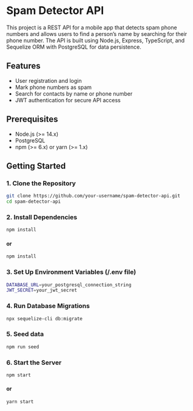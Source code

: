 # Spam Detector API

This project is a REST API for a mobile app that detects spam phone numbers and allows users to find a person’s name by searching for their phone number. The API is built using Node.js, Express, TypeScript, and Sequelize ORM with PostgreSQL for data persistence.

## Features

- User registration and login
- Mark phone numbers as spam
- Search for contacts by name or phone number
- JWT authentication for secure API access

## Prerequisites

- Node.js (>= 14.x)
- PostgreSQL
- npm (>= 6.x) or yarn (>= 1.x)

## Getting Started

### 1. Clone the Repository

```bash
git clone https://github.com/your-username/spam-detector-api.git
cd spam-detector-api
```

### 2. Install Dependencies

```bash
npm install
```

#### or

```bash
npm install
```

### 3. Set Up Environment Variables (/.env file)

```bash
DATABASE_URL=your_postgresql_connection_string
JWT_SECRET=your_jwt_secret
```

### 4. Run Database Migrations

```bash
npx sequelize-cli db:migrate
```

### 5. Seed data

```bash
npm run seed
```

### 6. Start the Server

```bash
npm start
```

#### or
```bash
yarn start
```


